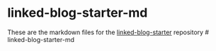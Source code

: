 # linked-blog-starter-md
These are the markdown files for the [linked-blog-starter](https://github.com/matthewwong525/linked-blog-starter) repository
#   l i n k e d - b l o g - s t a r t e r - m d  
 
